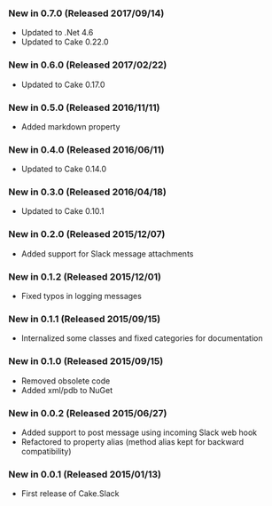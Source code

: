 ### New in 0.7.0 (Released 2017/09/14)

* Updated to .Net 4.6
* Updated to Cake 0.22.0

### New in 0.6.0 (Released 2017/02/22)

* Updated to Cake 0.17.0

### New in 0.5.0 (Released 2016/11/11)

* Added markdown property

### New in 0.4.0 (Released 2016/06/11)

* Updated to Cake 0.14.0

### New in 0.3.0 (Released 2016/04/18)

* Updated to Cake 0.10.1

### New in 0.2.0 (Released 2015/12/07)

* Added support for Slack message attachments

### New in 0.1.2 (Released 2015/12/01)

* Fixed typos in logging messages

### New in 0.1.1 (Released 2015/09/15)

* Internalized some classes and fixed categories for documentation

### New in 0.1.0 (Released 2015/09/15)

* Removed obsolete code
* Added xml/pdb to NuGet

### New in 0.0.2 (Released 2015/06/27)

* Added support to post message using incoming Slack web hook
* Refactored to property alias (method alias kept for backward compatibility)

### New in 0.0.1 (Released 2015/01/13)

* First release of Cake.Slack